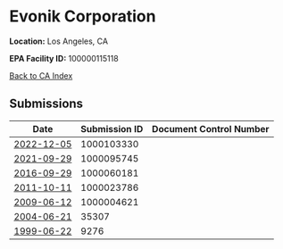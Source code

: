 # Evonik Corporation

**Location:** Los Angeles, CA

**EPA Facility ID:** 100000115118

[Back to CA Index](../../index.md)

## Submissions

| Date | Submission ID | Document Control Number |
|------|--------------|-------------------------|
| [2022-12-05](submissions/1000103330.md) | 1000103330 |  |
| [2021-09-29](submissions/1000095745.md) | 1000095745 |  |
| [2016-09-29](submissions/1000060181.md) | 1000060181 |  |
| [2011-10-11](submissions/1000023786.md) | 1000023786 |  |
| [2009-06-12](submissions/1000004621.md) | 1000004621 |  |
| [2004-06-21](submissions/35307.md) | 35307 |  |
| [1999-06-22](submissions/9276.md) | 9276 |  |
